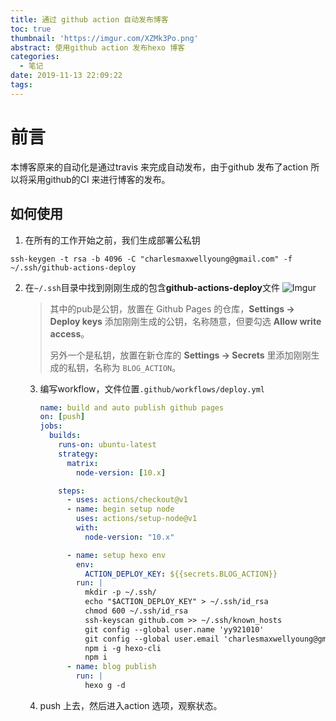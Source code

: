 ```yaml
---
title: 通过 github action 自动发布博客
toc: true
thumbnail: 'https://imgur.com/XZMk3Po.png'
abstract: 使用github action 发布hexo 博客
categories:
  - 笔记
date: 2019-11-13 22:09:22
tags:
---
```



# 前言

本博客原来的自动化是通过travis 来完成自动发布，由于github 发布了action 所以将采用github的CI 来进行博客的发布。
<!-- more -->

## 如何使用
1. 在所有的工作开始之前，我们生成部署公私钥

`ssh-keygen -t rsa -b 4096 -C "charlesmaxwellyoung@gmail.com" -f ~/.ssh/github-actions-deploy`

2. 在`~/.ssh`目录中找到刚刚生成的包含**github-actions-deploy**文件 ![Imgur](https://imgur.com/dLFwEoo.png)

   > 其中的pub是公钥，放置在  Github Pages 的仓库，**Settings -> Deploy keys** 添加刚刚生成的公钥，名称随意，但要勾选 **Allow write access**。
   >
   > 另外一个是私钥，放置在新仓库的 **Settings -> Secrets** 里添加刚刚生成的私钥，名称为 `BLOG_ACTION`。

   3. 编写workflow，文件位置`.github/workflows/deploy.yml`

      ```yaml
      name: build and auto publish github pages
      on: [push]
      jobs:
        builds:
          runs-on: ubuntu-latest
          strategy:
            matrix:
              node-version: [10.x]
      
          steps:
            - uses: actions/checkout@v1
            - name: begin setup node
              uses: actions/setup-node@v1
              with:
                node-version: "10.x"
      
            - name: setup hexo env
              env:
                ACTION_DEPLOY_KEY: ${{secrets.BLOG_ACTION}}
              run: |
                mkdir -p ~/.ssh/
                echo "$ACTION_DEPLOY_KEY" > ~/.ssh/id_rsa
                chmod 600 ~/.ssh/id_rsa
                ssh-keyscan github.com >> ~/.ssh/known_hosts
                git config --global user.name 'yy921010'
                git config --global user.email 'charlesmaxwellyoung@gmail.com'
                npm i -g hexo-cli
                npm i
            - name: blog publish
              run: |
                hexo g -d
      ```

   4. push 上去，然后进入action 选项，观察状态。